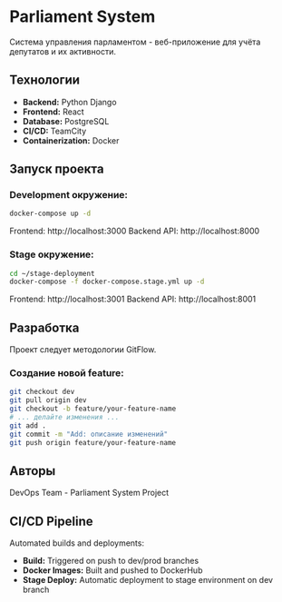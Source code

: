 # Parliament System

Система управления парламентом - веб-приложение для учёта депутатов и их активности.

## Технологии

- **Backend:** Python Django
- **Frontend:** React
- **Database:** PostgreSQL
- **CI/CD:** TeamCity
- **Containerization:** Docker

## Запуск проекта

### Development окружение:
```bash
docker-compose up -d
```

Frontend: http://localhost:3000
Backend API: http://localhost:8000

### Stage окружение:
```bash
cd ~/stage-deployment
docker-compose -f docker-compose.stage.yml up -d
```

Frontend: http://localhost:3001
Backend API: http://localhost:8001

## Разработка

Проект следует методологии GitFlow.

### Создание новой feature:
```bash
git checkout dev
git pull origin dev
git checkout -b feature/your-feature-name
# ... делайте изменения ...
git add .
git commit -m "Add: описание изменений"
git push origin feature/your-feature-name
```

## Авторы

DevOps Team - Parliament System Project

## CI/CD Pipeline

Automated builds and deployments:
- **Build:** Triggered on push to dev/prod branches
- **Docker Images:** Built and pushed to DockerHub
- **Stage Deploy:** Automatic deployment to stage environment on dev branch
